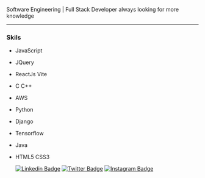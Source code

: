 Software Engineering | Full Stack Developer
always looking for more knowledge

---
### Skils
- JavaScript
- JQuery
- ReactJs Vite
- C C++
- AWS
- Python
- Django
- Tensorflow
- Java
- HTML5 CSS3

  [![Linkedin
  Badge](https://img.shields.io/badge/-Amanda%20Borges-000000?style=flat-square&labelColor=1A1B27&logo=Linkedin&logoColor=ffffff&link=https://www.linkedin.com/in/amandadecassiaborges/)](https://www.linkedin.com/in/amandadecassiaborges/)
  [![Twitter
  Badge](https://img.shields.io/badge/-@amanda_esborges-000000?style=flat-square&labelColor=1A1B27&logo=twitter&logoColor=ffffff&link=https://twitter.com/amanda_esborges)](https://twitter.com/amanda_esborges)
  [![Instagram
  Badge](https://img.shields.io/badge/-amandadecassiaborges-000000?style=flat-square&labelColor=1A1B27&logo=Instagram&logoColor=ffffff&link=https://www.instagram.com/amandadecassiaborges/)](https://www.Instagram.com/amandadecassiaborges/)
</div>



